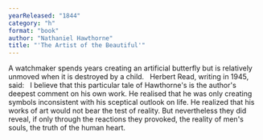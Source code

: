```yaml
---
yearReleased: "1844"
category: "h"
format: "book"
author: "Nathaniel Hawthorne"
title: "'The Artist of the Beautiful'"
---
```

A watchmaker spends years creating an artificial butterfly  but is relatively unmoved when it is destroyed by a child.
 
Herbert Read, writing in 1945, said:
 
I believe that this particular tale of Hawthorne's is the  author's deepest comment on his own work. He realised that he was only creating  symbols inconsistent with his sceptical outlook on life. He realized that his  works of art would not bear the test of reality. But nevertheless they did  reveal, if only through the reactions they provoked, the reality of men's souls,  the truth of the human heart.